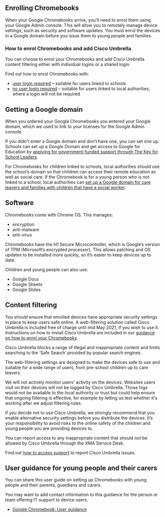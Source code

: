 ## Enrolling Chromebooks

When your Google Chromebooks arrive, you’ll need to enrol them using your Google Admin console. This will allow you to remotely manage device settings, such as security and software updates. You must enrol the devices in a Google domain before you issue them to young people and families.

### How to enrol Chromebooks and add Cisco Umbrella

You can choose to enrol your Chromebooks and add Cisco Umbrella content filtering either with individual logins or a shared login.

Find out how to enrol Chromebooks with:

* [user login required](/devices/enrol-chromebooks-with-user-logins) – suitable for users linked to schools
* [no user login required](/devices/enrol-chromebooks-without-user-logins) – suitable for users linked to local authorities, where a login will not be required

## Getting a Google domain

When you ordered your Google Chromebooks you entered your Google domain, which we used to link to your licenses for the Google Admin console.

If you didn’t enter a Google domain and don’t have one, you can set one up. Schools can set up a Google Domain and get access to Google for Education by [applying for government-funded support through The Key for School Leaders](https://schoolleaders.thekeysupport.com/covid-19/deliver-remote-learning/make-tech-work-you/access-support-set-digital-education-platform/).

For Chromebooks for children linked to schools, local authorities should use the school’s domain so that children can access their remote education as well as social care. If the Chromebook is for a young person who is not linked to a school, local authorities can [set up a Google domain for care leavers and families with children that have a social worker](/devices/google-domain-for-care-leavers-and-children-with-social-worker).

## Software

Chromebooks come with Chrome OS. This manages:

* encryption
* anti-malware
* anti-virus

Chromebooks have the H1 Secure Microcontroller, which is Google’s version of TPM (Microsoft’s encrypted processor). This allows patching and OS updates to be installed more quickly, so it’s easier to keep devices up to date.

Children and young people can also use:

* Google Docs
* Google Sheets
* Google Slides

## Content filtering

You should ensure that enrolled devices have appropriate security settings in place to keep users safe online. A web-filtering solution called Cisco Umbrella is included free of charge until mid May 2021, if you wish to use it. Instructions on how to install Cisco Umbrella are included in our [guidance on how to enrol your Chromebooks](/devices/enrol-chromebooks-with-user-logins).

Cisco Umbrella blocks a range of illegal and inappropriate content and limits searching to the ‘Safe Search’ provided by popular search engines.

The web-filtering settings are designed to make the devices safe to use and suitable for a wide range of users, from pre-school children up to care leavers.

We will not actively monitor users' activity on the devices. Websites users visit on their devices will not be logged by Cisco Umbrella. Those logs would not be available to the local authority or trust but could help ensure that ongoing filtering is effective, for example by letting us test whether it's working after we adjust filtering rules.

If you decide not to use Cisco Umbrella, we strongly recommend that you enable alternative security settings before you distribute the devices. It’s your responsibility to avoid risks to the online safety of the children and young people you are providing devices to.

You can report access to any inappropriate content that should not be allowed by Cisco Umbrella through the XMA Service Desk.

Find out [how to access support](/devices/support-and-maintenance) to report Cisco Umbrella issues.

## User guidance for young people and their carers

You can share this user guide on setting up Chromebooks with young people and their parents, guardians and carers. 

You may want to add contact information to this guidance for the person or team offering IT support to device users.

* [Google Chromebook: User guidance](/devices/getting-started-with-your-google-chromebook)
